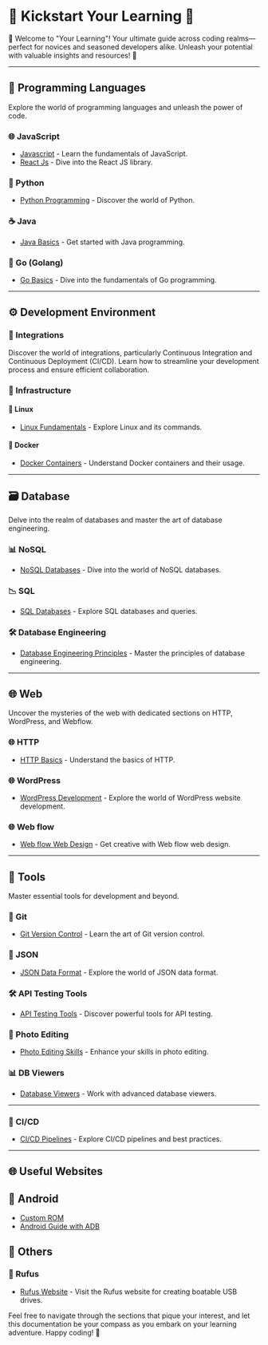# 🌟 Kickstart Your Learning 🚀

🚀 Welcome to "Your Learning"! Your ultimate guide across coding realms—perfect for novices and seasoned developers alike. Unleash your potential with valuable insights and resources! 🌟

---

## 🚀 Programming Languages

Explore the world of programming languages and unleash the power of code.

### 🌐 JavaScript

- [Javascript](./Js/index.md) - Learn the fundamentals of JavaScript.
- [React Js](./Js/React/index.md) - Dive into the React JS library.

### 🐍 Python

- [Python Programming](./python/index.md) - Discover the world of Python.

### ☕ Java

- [Java Basics](./Java/Basics.txt) - Get started with Java programming.

### 🐹 Go (Golang)

- [Go Basics]() - Dive into the fundamentals of Go programming.

---

## ⚙️ Development Environment

### 🤝 Integrations

Discover the world of integrations, particularly Continuous Integration and Continuous Deployment (CI/CD). Learn how to streamline your development process and ensure efficient collaboration.

### 🧰 Infrastructure

#### 🐧 Linux

- [Linux Fundamentals](./Linux/index.md) - Explore Linux and its commands.

#### 🐳 Docker

- [Docker Containers](./Docker/index.md) - Understand Docker containers and their usage.

---

## 🗃️ Database

Delve into the realm of databases and master the art of database engineering.

### 📊 NoSQL

- [NoSQL Databases](./Database/nosql/index.md) - Dive into the world of NoSQL databases.

### 📉 SQL

- [SQL Databases](./Database/sql/index.md) - Explore SQL databases and queries.

### 🛠️ Database Engineering

- [Database Engineering Principles](./Database/database/index.md) - Master the principles of database engineering.

---

## 🌐 Web

Uncover the mysteries of the web with dedicated sections on HTTP, WordPress, and Webflow.

### 🌐 HTTP

- [HTTP Basics](./web/HTTP/01_web.md) - Understand the basics of HTTP.

### 🌐 WordPress

- [WordPress Development](./web/wordpress/index.md) - Explore the world of WordPress website development.

### 🌐 Web flow

- [Web flow Web Design](./web/webflow/index.md) - Get creative with Web flow web design.

---

## 🧰 Tools

Master essential tools for development and beyond.

### 🔗 Git

- [Git Version Control](./tools/git/01_git.md) - Learn the art of Git version control.

### 📝 JSON

- [JSON Data Format](./tools/json/index.md) - Explore the world of JSON data format.

### 🛠️ API Testing Tools

- [API Testing Tools](./tools/index.md) - Discover powerful tools for API testing.

### 🎨 Photo Editing

- [Photo Editing Skills](./tools/edit/index.md) - Enhance your skills in photo editing.

### 📊 DB Viewers

- [Database Viewers](./tools/db/index.md) - Work with advanced database viewers.

---

### 🔄 CI/CD

- [CI/CD Pipelines](./Integrations/index.md) - Explore CI/CD pipelines and best practices.

---

## 🌐 Useful Websites

## 📱 Android

- [Custom ROM](./android/index.md)
- [Android Guide with ADB](./android/index.md)

## 💼 Others

### 🔗 Rufus

- [Rufus Website](https://rufus.ie/en/) - Visit the Rufus website for creating boatable USB drives.

Feel free to navigate through the sections that pique your interest, and let this documentation be your compass as you embark on your learning adventure. Happy coding! 🚀
